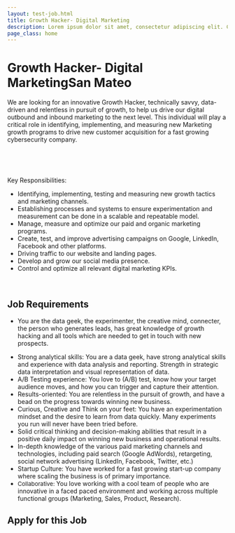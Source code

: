 ```yaml
---
layout: test-job.html
title: Growth Hacker- Digital Marketing
description: Lorem ipsum dolor sit amet, consectetur adipiscing elit. Curabitur blandit tempus porttitor..
page_class: home
---
```


<h1>Growth Hacker- Digital Marketing<span>San Mateo</span></h1>
<div class='job-verbiage'>
    <div class='job-description'>
        <p><span id="docs-internal-guid-97dc922a-51fc-7c4f-265f-f205903c929f">We are looking for an innovative Growth Hacker, technically savvy, data-driven and relentless in pursuit of growth, to help us drive our digital outbound and inbound marketing to the next level. This individual will play a critical role in identifying, implementing, and measuring new Marketing growth programs to drive new customer acquisition for a fast growing cybersecurity company. </span><br></p><p><br></p><p><br></p><p dir="ltr">Key Responsibilities:</p><ul><li dir="ltr">Identifying, implementing, testing and measuring new growth tactics and marketing channels.</li><li dir="ltr">Establishing processes and systems to ensure experimentation and measurement can be done in a scalable and repeatable model.</li><li dir="ltr">Manage, measure and optimize our paid and organic marketing programs.</li><li dir="ltr">Create, test, and improve advertising campaigns on Google, LinkedIn, Facebook and other platforms.</li><li dir="ltr">Driving traffic to our website and landing pages.</li><li dir="ltr">Develop and grow our social media presence.</li><li dir="ltr">Control and optimize all relevant digital marketing KPIs.</li></ul><p><br></p>
    </div>
    <div class='job-requirements'>
        <h2>Job Requirements</h2>
        <ul><li dir="ltr">You are the data geek, the experimenter, the creative mind, connecter, the person who generates leads, has great knowledge of growth hacking and all tools which are needed to get in touch with new prospects.</li></ul><ul><li dir="ltr">Strong analytical skills: You are a data geek, have strong analytical skills and experience with data analysis and reporting. Strength in strategic data interpretation and visual representation of data. </li><li dir="ltr">A/B Testing experience: You love to (A/B) test, know how your target audience moves, and how you can trigger and capture their attention.</li><li dir="ltr">Results-oriented: You are relentless in the pursuit of growth, and have a bead on the progress towards winning new business.&nbsp;</li><li dir="ltr">Curious, Creative and Think on your feet: You have an experimentation mindset and the desire to learn from data quickly. Many experiments you run will never have been tried before.<br class="kix-line-break"></li><li dir="ltr">Solid critical thinking and decision-making abilities that result in a positive daily impact on winning new business and operational results. <br class="kix-line-break"> </li><li dir="ltr">In-depth knowledge of the various paid marketing channels and technologies, including paid search (Google AdWords), retargeting, social network advertising (LinkedIn, Facebook, Twitter, etc.)<br></li><li dir="ltr">Startup Culture: You have worked for a fast growing start-up company where scaling the business is of primary importance.</li><li dir="ltr"><span style="font-size: 13px;">Collaborative:&nbsp;</span>You love working with a cool team of people who are innovative in a faced paced environment and working across multiple functional groups (Marketing, Sales, Product, Research).</li></ul>
    </div>
</div>
<div class='job-application'>
    <h2>Apply for this Job</h2>
    <script type='comeet-applyform' data-position-uid='FF.502'></script>
</div>